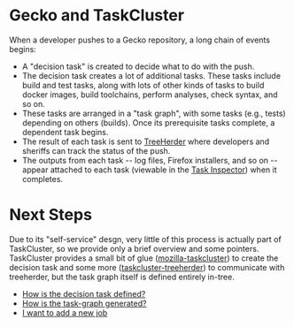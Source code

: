 # Gecko and TaskCluster

When a developer pushes to a Gecko repository, a long chain of events begins:

 * A "decision task" is created to decide what to do with the push.
 * The decision task creates a lot of additional tasks.
   These tasks include build and test tasks, along with lots of other kinds of tasks to build docker images, build toolchains, perform analyses, check syntax, and so on.
 * These tasks are arranged in a "task graph", with some tasks (e.g., tests) depending on others (builds).
   Once its prerequisite tasks complete, a dependent task begins.
 * The result of each task is sent to [TreeHerder](https://treeherder.mozilla.org) where developers and sheriffs can track the status of the push.
 * The outputs from each task -- log files, Firefox installers, and so on -- appear attached to each task (viewable in the [Task Inspector](https://tools.taskcluster.net/task-inspector/)) when it completes.

# Next Steps

Due to its "self-service" desgn, very little of this process is actually part of TaskCluster, so we provide only a brief overview and some pointers.
TaskCluster provides a small bit of glue ([mozilla-taskcluster](/manual/vcs/mozilla-taskcluster)) to create the decision task and some more ([taskcluster-treeherder](/reference/core/treeherder)) to communicate with treeherder, but the task graph itself is defined entirely in-tree.

 * [How is the decision task defined?](gecko-decision-task)
 * [How is the task-graph generated?](gecko-task-graph)
 * [I want to add a new job](gecko-new-job)
